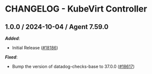 # CHANGELOG - KubeVirt Controller

<!-- towncrier release notes start -->

## 1.0.0 / 2024-10-04 / Agent 7.59.0

***Added***:

* Initial Release ([#18186](https://github.com/DataDog/integrations-core/pull/18186))

***Fixed***:

* Bump the version of datadog-checks-base to 37.0.0 ([#18617](https://github.com/DataDog/integrations-core/pull/18617))
